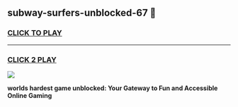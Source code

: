 
## subway-surfers-unblocked-67 👋
<h3>
<a href="https://premium.freeplayer.one?title=subway-surfers-unblocked-67&ref=14F">CLICK TO PLAY</a></h3>
<hr>

<h3>
<a href="https://premium.freeplayer.one?title=subway-surfers-unblocked-67&ref=14F">CLICK 2 PLAY</a>
  
</h3>

<a href="https://premium.freeplayer.one?title=subway-surfers-unblocked-67&ref=12F/"><img src="https://clearcache.store/games.png"></a>


**worlds hardest game unblocked: Your Gateway to Fun and Accessible Online Gaming**
